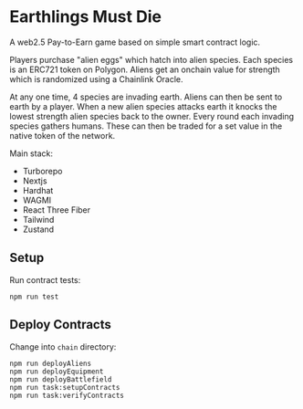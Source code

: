 # Earthlings Must Die

A web2.5 Pay-to-Earn game based on simple smart contract logic.

Players purchase "alien eggs" which hatch into alien species.
Each species is an ERC721 token on Polygon.
Aliens get an onchain value for strength which is randomized using a Chainlink Oracle.

At any one time, 4 species are invading earth.
Aliens can then be sent to earth by a player.
When a new alien species attacks earth it knocks the lowest strength alien species back to the owner.
Every round each invading species gathers humans.
These can then be traded for a set value in the native token of the network.

Main stack:

- Turborepo
- Nextjs
- Hardhat
- WAGMI
- React Three Fiber
- Tailwind
- Zustand

## Setup

Run contract tests:

```
npm run test
```

## Deploy Contracts

Change into `chain` directory:

```
npm run deployAliens
npm run deployEquipment
npm run deployBattlefield
npm run task:setupContracts
npm run task:verifyContracts
```
